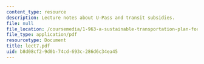 ```yaml
---
content_type: resource
description: Lecture notes about U-Pass and transit subsidies.
file: null
file_location: /coursemedia/1-963-a-sustainable-transportation-plan-for-mit-spring-2007/b8d08cf29d0b74cd693c286d6c34ea45_lect7.pdf
file_type: application/pdf
resourcetype: Document
title: lect7.pdf
uid: b8d08cf2-9d0b-74cd-693c-286d6c34ea45
---
```


